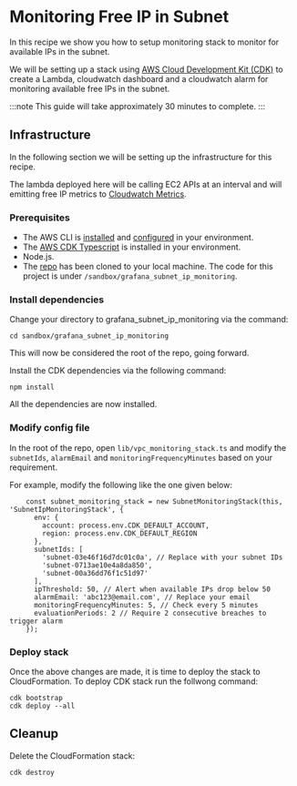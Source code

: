 # Monitoring Free IP in Subnet

In this recipe we show you how to setup monitoring stack to monitor for available IPs in the subnet.

We will be setting up a stack using [AWS Cloud Development Kit (CDK)](https://aws.amazon.com/cdk/) to create a Lambda, cloudwatch dashboard and a cloudwatch alarm for monitoring available free IPs in the subnet.

:::note
    This guide will take approximately 30 minutes to complete.
:::
## Infrastructure
In the following section we will be setting up the infrastructure for this recipe. 

The lambda deployed here will be calling EC2 APIs at an interval and will emitting free IP metrics to [Cloudwatch Metrics](https://docs.aws.amazon.com/AmazonCloudWatch/latest/monitoring/working_with_metrics.html).

### Prerequisites

* The AWS CLI is [installed](https://docs.aws.amazon.com/cli/latest/userguide/cli-chap-install.html) and [configured](https://docs.aws.amazon.com/cli/latest/userguide/cli-chap-configure.html) in your environment.
* The [AWS CDK Typescript](https://docs.aws.amazon.com/cdk/latest/guide/work-with-cdk-typescript.html) is installed in your environment.
* Node.js.
* The [repo](https://github.com/aws-observability/observability-best-practices/) has been cloned to your local machine. The code for this project is under `/sandbox/grafana_subnet_ip_monitoring`.

### Install dependencies

Change your directory to grafana_subnet_ip_monitoring via the command:

```
cd sandbox/grafana_subnet_ip_monitoring
```

This will now be considered the root of the repo, going forward.

Install the CDK dependencies via the following command:

```
npm install
```

All the dependencies are now installed.

### Modify config file

In the root of the repo, open `lib/vpc_monitoring_stack.ts` and modify the `subnetIds`, `alarmEmail` and `monitoringFrequencyMinutes` based on your requirement.

For example, modify the following like the one given below:

```
    const subnet_monitoring_stack = new SubnetMonitoringStack(this, 'SubnetIpMonitoringStack', {
      env: { 
        account: process.env.CDK_DEFAULT_ACCOUNT, 
        region: process.env.CDK_DEFAULT_REGION 
      },
      subnetIds: [
        'subnet-03e46f16d7dc01c0a', // Replace with your subnet IDs
        'subnet-0713ae10e4a8da850',
        'subnet-00a36dd76f1c51d97'
      ],
      ipThreshold: 50, // Alert when available IPs drop below 50
      alarmEmail: 'abc123@email.com', // Replace your email
      monitoringFrequencyMinutes: 5, // Check every 5 minutes
      evaluationPeriods: 2 // Require 2 consecutive breaches to trigger alarm
    });
```


### Deploy stack

Once the above changes are made, it is time to deploy the stack to CloudFormation. To deploy CDK stack run the follwong command:

```
cdk bootstrap
cdk deploy --all
```

## Cleanup

Delete the CloudFormation stack:

```
cdk destroy
```
